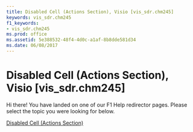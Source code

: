 ```yaml
---
title: Disabled Cell (Actions Section), Visio [vis_sdr.chm245]
keywords: vis_sdr.chm245
f1_keywords:
- vis_sdr.chm245
ms.prod: office
ms.assetid: 5e388532-48f4-4d0c-a1af-8b8dde581d34
ms.date: 06/08/2017
---
```



# Disabled Cell (Actions Section), Visio [vis_sdr.chm245]

Hi there! You have landed on one of our F1 Help redirector pages. Please select the topic you were looking for below.

[Disabled Cell (Actions Section)](http://msdn.microsoft.com/library/ebf66729-d794-a398-268a-84d761bf06b6%28Office.15%29.aspx)

